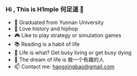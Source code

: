 ### Hi , This is H1mple 何足道 👋

- 🏫 Graduated from Yunnan University
- 🎵 Love history and hiphop
- 🎮 Like to play strategy or simulation games
- 📚 Reading is a habit of life
- 🗻 Life is what? Get busy living or get busy dying
- 🚩 The dream of life is 做一个有趣的人
- 📫 Contact me: hangxingbao@gmail.com
